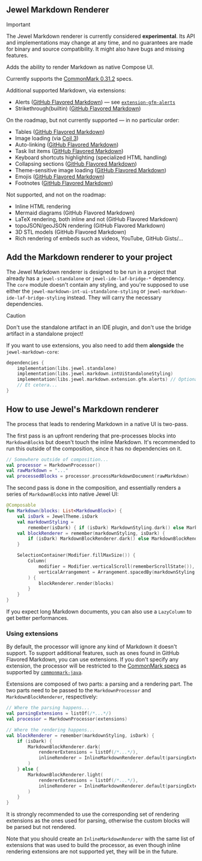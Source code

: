## Jewel Markdown Renderer

> [!IMPORTANT]
> The Jewel Markdown renderer is currently considered **experimental**. Its API and implementations may change at any
> time, and no guarantees are made for binary and source compatibility. It might also have bugs and missing features.

Adds the ability to render Markdown as native Compose UI.

Currently supports the [CommonMark 0.31.2](https://spec.commonmark.org/0.31.2/) specs.

Additional supported Markdown, via extensions:

* Alerts ([GitHub Flavored Markdown][alerts-specs]) — see [`extension-gfm-alerts`](extension/gfm-alerts)
* Strikethrough(builtin) ([GitHub Flavored Markdown](https://github.github.com/gfm/#strikethrough-extension-))

[alerts-specs]: https://github.com/orgs/community/discussions/16925

On the roadmap, but not currently supported — in no particular order:

* Tables ([GitHub Flavored Markdown](https://github.github.com/gfm/#tables-extension-))
* Image loading (via [Coil 3](https://coil-kt.github.io/coil/upgrading_to_coil3/))
* Auto-linking ([GitHub Flavored Markdown](https://github.github.com/gfm/#autolinks-extension-))
* Task list items ([GitHub Flavored Markdown](https://github.github.com/gfm/#task-list-items-extension-))
* Keyboard shortcuts highlighting (specialized HTML handling)
* Collapsing sections ([GitHub Flavored Markdown][details-specs])
* Theme-sensitive image loading ([GitHub Flavored Markdown][dark-mode-pics-specs])
* Emojis ([GitHub Flavored Markdown][emoji-specs])
* Footnotes ([GitHub Flavored Markdown][footnotes-specs])

[details-specs]: https://docs.github.com/en/get-started/writing-on-github/working-with-advanced-formatting/organizing-information-with-collapsed-sections

[dark-mode-pics-specs]: https://docs.github.com/en/get-started/writing-on-github/getting-started-with-writing-and-formatting-on-github/basic-writing-and-formatting-syntax#specifying-the-theme-an-image-is-shown-to

[emoji-specs]: https://docs.github.com/en/get-started/writing-on-github/getting-started-with-writing-and-formatting-on-github/basic-writing-and-formatting-syntax#using-emojis

[footnotes-specs]: https://docs.github.com/en/get-started/writing-on-github/getting-started-with-writing-and-formatting-on-github/basic-writing-and-formatting-syntax#footnotes

Not supported, and not on the roadmap:

* Inline HTML rendering
* Mermaid diagrams (GitHub Flavored Markdown)
* LaTeX rendering, both inline and not (GitHub Flavored Markdown)
* topoJSON/geoJSON rendering (GitHub Flavored Markdown)
* 3D STL models (GitHub Flavored Markdown)
* Rich rendering of embeds such as videos, YouTube, GitHub Gists/...

## Add the Markdown renderer to your project

The Jewel Markdown renderer is designed to be run in a project that already has a `jewel-standalone` or
`jewel-ide-laf-bridge-*` dependency. The `core` module doesn't contain any styling, and you're supposed to use either
the `jewel-markdown-int-ui-standalone-styling` or `jewel-markdown-ide-laf-bridge-styling` instead. They will carry the
necessary dependencies.

> [!CAUTION]
> Don't use the standalone artifact in an IDE plugin, and don't use the bridge artifact in a standalone project!

If you want to use extensions, you also need to add them **alongside** the `jewel-markdown-core`:

```kotlin
dependencies {
    implementation(libs.jewel.standalone)
    implementation(libs.jewel.markdown.intUiStandaloneStyling)
    implementation(libs.jewel.markdown.extension.gfm.alerts) // Optional
    // Et cetera...
}
```

## How to use Jewel's Markdown renderer

The process that leads to rendering Markdown in a native UI is two-pass.

The first pass is an upfront rendering that pre-processes blocks into `MarkdownBlock`s but doesn't touch the inline
Markdown. It's recommended to run this outside of the composition, since it has no dependencies on it.

```kotlin
// Somewhere outside of composition...
val processor = MarkdownProcessor()
val rawMarkdown = "..."
val processedBlocks = processor.processMarkdownDocument(rawMarkdown)
```

The second pass is done in the composition, and essentially renders a series of `MarkdownBlock`s into native Jewel UI:

```kotlin
@Composable
fun Markdown(blocks: List<MarkdownBlock>) {
    val isDark = JewelTheme.isDark
    val markdownStyling =
        remember(isDark) { if (isDark) MarkdownStyling.dark() else MarkdownStyling.light() }
    val blockRenderer = remember(markdownStyling, isDark) {
        if (isDark) MarkdownBlockRenderer.dark() else MarkdownBlockRenderer.light()
    }

    SelectionContainer(Modifier.fillMaxSize()) {
        Column(
            modifier = Modifier.verticalScroll(rememberScrollState()),
            verticalArrangement = Arrangement.spacedBy(markdownStyling.blockVerticalSpacing),
        ) {
            blockRenderer.render(blocks)
        }
    }
}
```

If you expect long Markdown documents, you can also use a `LazyColumn` to get better performances.

### Using extensions

By default, the processor will ignore any kind of Markdown it doesn't support. To support additional features, such as
ones found in GitHub Flavored Markdown, you can use extensions. If you don't specify any extension, the processor will
be restricted to the [CommonMark specs](https://specs.commonmark.org) as supported by
[`commonmark-java`](https://github.com/commonmark/commonmark-java).

Extensions are composed of two parts: a parsing and a rendering part. The two parts need to be passed to the
`MarkdownProcessor` and `MarkdownBlockRenderer`, respectively:

```kotlin
// Where the parsing happens...
val parsingExtensions = listOf(/*...*/)
val processor = MarkdownProcessor(extensions)

// Where the rendering happens...
val blockRenderer = remember(markdownStyling, isDark) {
    if (isDark) {
        MarkdownBlockRenderer.dark(
            rendererExtensions = listOf(/*...*/),
            inlineRenderer = InlineMarkdownRenderer.default(parsingExtensions),
        )
    } else {
        MarkdownBlockRenderer.light(
            rendererExtensions = listOf(/*...*/),
            inlineRenderer = InlineMarkdownRenderer.default(parsingExtensions),
        )
    }
}
```

It is strongly recommended to use the corresponding set of rendering extensions as the ones used for parsing, otherwise
the custom blocks will be parsed but not rendered.

Note that you should create an `InlineMarkdownRenderer` with the same list of extensions that was used to build the
processor, as even though inline rendering extensions are not supported yet, they will be in the future.
